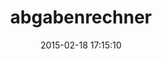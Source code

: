 ---
layout: post
title:  "abgabenrechner"
repo:   "ffaerber/abgabenrechner"
date:   2015-02-18 17:15:10
gemurl: http://github.com/ffaerber/abgabenrechner
---
